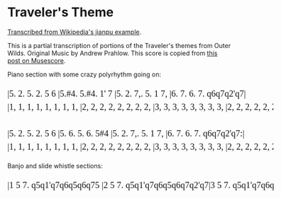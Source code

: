 # Traveler's Theme
[Transcribed from Wikipedia's jianpu example](https://en.wikipedia.org/wiki/Numbered_musical_notation#Examples).


<style>
@font-face {
    font-family: Jianpu;
    src: url("../../JianpuASCII.ttf ");
}
.jianpublock {
    font-family: Jianpu;
    line-height: 1.5 !important;
    font-size: 20px !important;
}
</style>

This is a partial transcription of portions of the Traveler's themes from Outer Wilds.
Original Music by Andrew Prahlow.
This score is copied from [this post on Musescore](https://musescore.com/user/28224604/scores/5714184).

Piano section with some crazy polyrhythm going on:

<pre class="jianpublock" rows="6" style="width: 100%; min-width: 30em;" spellcheck="False">
|5. 2. 5. 2. 5 6 |5.#4. 5.#4. 1' 7 |5. 2. 7,. 5. 1 7, |6. 7. 6. 7. q6q7q2'q7|
|1, 1, 1, 1, 1, 1, 1, 1, |2, 2, 2, 2, 2, 2, 2, 2, |3, 3, 3, 3, 3, 3, 3, 3, |2, 2, 2, 2, 2, 2, 2, 2, |

|5. 2. 5. 2. 5 6 |5. 6. 5. 6. 5#4 |5. 2. 7,. 5. 1 7, |6. 7. 6. 7. q6q7q2'q7:|
|1, 1, 1, 1, 1, 1, 1, 1, |2, 2, 2, 2, 2, 2, 2, 2, |3, 3, 3, 3, 3, 3, 3, 3, |2, 2, 2, 2, 2, 2, 2, 2, :|
</pre>


Banjo and slide whistle sections:

<pre class="jianpublock" rows="2" style="width: 100%; min-width: 30em;" spellcheck="False">
|1 5 7. q5q1'q7q6q5q6q75 |2 5 7. q5q1'q7q6q5q6q7q2'q7|3 5 7. q5q1'q7q6q5q6q75 |2 5 7. q5q1'q7q6q5q6q7q2'q7:||
</pre>

<!--1 5 7. q5q1'q7q6q5q6q75 |2 5 7. q5q1'q7q6q5q6q7q2'q7|
|3 5 7. q1'q7q6q5q6q75 |2 5 7. q5q1'q7q6q5q6q7q2'q7|-->